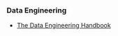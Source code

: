 ### Data Engineering
- [The Data Engineering Handbook](https://github.com/DataExpert-io/data-engineer-handbook)
